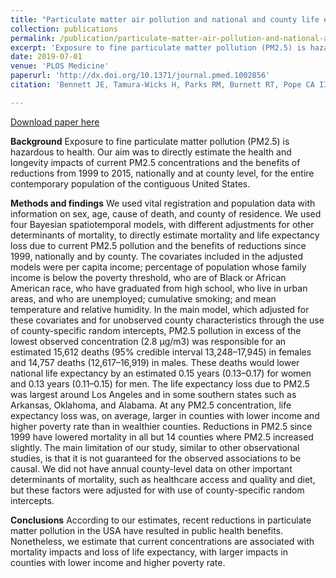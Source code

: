```yaml
---
title: "Particulate matter air pollution and national and county life expectancy loss in the USA: a spatiotemporal analysis"
collection: publications
permalink: /publication/particulate-matter-air-pollution-and-national-and-county-life-expectancy-loss-in-the-usa-a-spatiotemporal-analysis
excerpt: 'Exposure to fine particulate matter pollution (PM2.5) is hazardous to health. Our aim was to directly estimate the health and longevity impacts of current PM2.5 concentrations and the benefits of reductions from 1999 to 2015, nationally and at county level, for the entire contemporary population of the contiguous United States.'
date: 2019-07-01
venue: 'PLOS Medicine'
paperurl: 'http://dx.doi.org/10.1371/journal.pmed.1002856'
citation: 'Bennett JE, Tamura-Wicks H, Parks RM, Burnett RT, Pope CA III, Bechle MJ, et al. (2019) Particulate matter air pollution and national and county life expectancy loss in the USA: A spatiotemporal analysis. PLoS Med 16(7): e1002856. https://doi.org/10.1371/journal.pmed.1002856'

---
```

[Download paper here](http://dx.doi.org/10.1371/journal.pmed.1002856)

<b>Background</b>
Exposure to fine particulate matter pollution (PM2.5) is hazardous to health. Our aim was to directly estimate the health and longevity impacts of current PM2.5 concentrations and the benefits of reductions from 1999 to 2015, nationally and at county level, for the entire contemporary population of the contiguous United States.

<b>Methods and findings</b>
We used vital registration and population data with information on sex, age, cause of death, and county of residence. We used four Bayesian spatiotemporal models, with different adjustments for other determinants of mortality, to directly estimate mortality and life expectancy loss due to current PM2.5 pollution and the benefits of reductions since 1999, nationally and by county. The covariates included in the adjusted models were per capita income; percentage of population whose family income is below the poverty threshold, who are of Black or African American race, who have graduated from high school, who live in urban areas, and who are unemployed; cumulative smoking; and mean temperature and relative humidity. In the main model, which adjusted for these covariates and for unobserved county characteristics through the use of county-specific random intercepts, PM2.5 pollution in excess of the lowest observed concentration (2.8 μg/m3) was responsible for an estimated 15,612 deaths (95% credible interval 13,248–17,945) in females and 14,757 deaths (12,617–16,919) in males. These deaths would lower national life expectancy by an estimated 0.15 years (0.13–0.17) for women and 0.13 years (0.11–0.15) for men. The life expectancy loss due to PM2.5 was largest around Los Angeles and in some southern states such as Arkansas, Oklahoma, and Alabama. At any PM2.5 concentration, life expectancy loss was, on average, larger in counties with lower income and higher poverty rate than in wealthier counties. Reductions in PM2.5 since 1999 have lowered mortality in all but 14 counties where PM2.5 increased slightly. The main limitation of our study, similar to other observational studies, is that it is not guaranteed for the observed associations to be causal. We did not have annual county-level data on other important determinants of mortality, such as healthcare access and quality and diet, but these factors were adjusted for with use of county-specific random intercepts.

<b>Conclusions</b>
According to our estimates, recent reductions in particulate matter pollution in the USA have resulted in public health benefits. Nonetheless, we estimate that current concentrations are associated with mortality impacts and loss of life expectancy, with larger impacts in counties with lower income and higher poverty rate.
